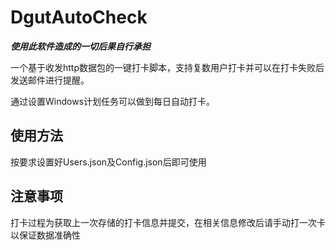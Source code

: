 # DgutAutoCheck


***使用此软件造成的一切后果自行承担***


一个基于收发http数据包的一键打卡脚本，支持复数用户打卡并可以在打卡失败后发送邮件进行提醒。

通过设置Windows计划任务可以做到每日自动打卡。

## 使用方法

按要求设置好Users.json及Config.json后即可使用

## 注意事项

打卡过程为获取上一次存储的打卡信息并提交，在相关信息修改后请手动打一次卡以保证数据准确性

